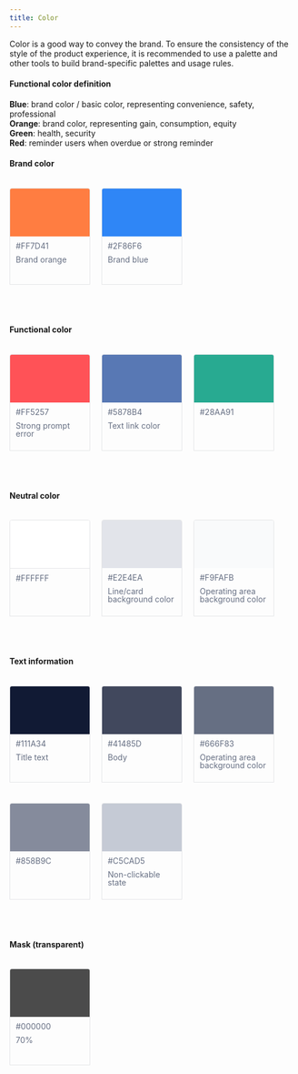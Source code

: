```yaml
---
title: Color
---
```


<style>
.color-list{float:left;width:100%;margin-bottom:50px}
.color-list.inline{float:left;width:auto;margin-bottom:50px}
.color-title{float:left;width:100%;font-size:14px;color:#111A34}
.color-item{float:left;width:140px;min-height:148px;margin-top:16px;margin-right:20px;margin-bottom:20px;padding-bottom:20px;border:solid 1px #E4E5E7;border-radius:4px 4px 0 0;overflow:hidden}
.color-item.no-gap{margin-right:0}
.color-item-box.large{width:140px;height:84px}
.color-item-box.small{width:60px;height:60px;margin-bottom:10px;font-size:12px;font-weight:100;color:#fff;text-align:center;line-height:60px}
.color-item-text{margin:10px 0 0!important;padding:0 10px!important;font-size:14px!important;color:#666F83;line-height:1!important}
.color-item-text span{color:#ccc}
</style>

Color is a good way to convey the brand. To ensure the consistency of the style of the product experience, it is recommended to use a palette and other tools to build brand-specific palettes and usage rules.    


#### Functional color definition       

**Blue**: brand color / basic color, representing convenience, safety, professional   
**Orange**: brand color, representing gain, consumption, equity   
**Green**: health, security     
**Red**: reminder users when overdue or strong reminder      

#### Brand color

<div class="color-list">
  <div class="color-item">
    <div class="color-item-box large" style="background:#FF7D41"></div>
    <p class="color-item-text">#FF7D41</p>
    <p class="color-item-text">Brand orange</p>
  </div>
  <div class="color-item">
    <div class="color-item-box large" style="background:#2F86F6"></div>
    <p class="color-item-text">#2F86F6</p>
    <p class="color-item-text">Brand blue</p>
  </div>
</div>

#### Functional color

<div class="color-list">
  <div class="color-item">
    <div class="color-item-box large" style="background:#FF5257"></div>
    <p class="color-item-text">#FF5257</p>
    <p class="color-item-text">Strong prompt error</p>
  </div>
  <div class="color-item">
    <div class="color-item-box large" style="background:#5878B4"></div>
    <p class="color-item-text">#5878B4</p>
    <p class="color-item-text">Text link color</p>
  </div>
  <div class="color-item">
    <div class="color-item-box large" style="background:#28AA91"></div>
    <p class="color-item-text">#28AA91</p>
  </div>
</div>

#### Neutral color

<div class="color-list">
  <div class="color-item">
    <div class="color-item-box large" style="background:#FFFFFF;border-bottom:solid 1px #E4E5E7"></div>
    <p class="color-item-text">#FFFFFF</p>
  </div>
  <div class="color-item">
    <div class="color-item-box large" style="background:#E2E4EA"></div>
    <p class="color-item-text">#E2E4EA</p>
    <p class="color-item-text">Line/card background color</p>
  </div>
  <div class="color-item">
    <div class="color-item-box large" style="background:#F9FAFB"></div>
    <p class="color-item-text">#F9FAFB</p>
    <p class="color-item-text">Operating area background color</p>
  </div>
</div>

#### Text information

<div class="color-list">
  <div class="color-item">
    <div class="color-item-box large" style="background:#111A34"></div>
    <p class="color-item-text">#111A34</p>
    <p class="color-item-text">Title text</p>
  </div>
  <div class="color-item">
    <div class="color-item-box large" style="background:#41485D"></div>
    <p class="color-item-text">#41485D</p>
    <p class="color-item-text">Body</p>
  </div>
  <div class="color-item">
    <div class="color-item-box large" style="background:#666F83"></div>
    <p class="color-item-text">#666F83</p>
    <p class="color-item-text">Operating area background color</p>
  </div>
  <div class="color-item">
    <div class="color-item-box large" style="background:#858B9C"></div>
    <p class="color-item-text">#858B9C</p>
  </div>
  <div class="color-item">
    <div class="color-item-box large" style="background:#C5CAD5"></div>
    <p class="color-item-text">#C5CAD5</p>
    <p class="color-item-text">Non-clickable state</p>
  </div>
</div>

#### Mask (transparent)

<div class="color-list">
  <div class="color-item">
    <div class="color-item-box large" style="background:rgba(0, 0, 0, .7)"></div>
    <p class="color-item-text">#000000</p>
    <p class="color-item-text">70%</p>
  </div>
</div>